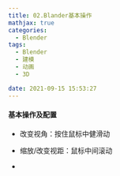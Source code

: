 ```yaml
---
title: 02.Blander基本操作
mathjax: true
categories: 
  - Blender
tags: 
  - Blender
  - 建模
  - 动画
  - 3D

date: 2021-09-15 15:53:27
---
```



#### 基本操作及配置

+ 改变视角：按住鼠标中健滑动

+ 缩放/改变视距：鼠标中间滚动

+ 